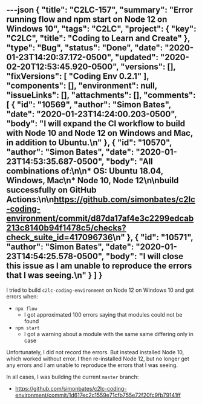 ---json
{
  "title": "C2LC-157",
  "summary": "Error running flow and npm start on Node 12 on Windows 10",
  "tags": "C2LC",
  "project": {
    "key": "C2LC",
    "title": "Coding to Learn and Create"
  },
  "type": "Bug",
  "status": "Done",
  "date": "2020-01-23T14:20:37.172-0500",
  "updated": "2020-02-20T12:53:45.920-0500",
  "versions": [],
  "fixVersions": [
    "Coding Env 0.2.1"
  ],
  "components": [],
  "environment": null,
  "issueLinks": [],
  "attachments": [],
  "comments": [
    {
      "id": "10569",
      "author": "Simon Bates",
      "date": "2020-01-23T14:24:00.203-0500",
      "body": "I will expand the CI workflow to build with Node 10 and Node 12 on Windows and Mac, in addition to Ubuntu.\n"
    },
    {
      "id": "10570",
      "author": "Simon Bates",
      "date": "2020-01-23T14:53:35.687-0500",
      "body": "All combinations of:\n\n* OS: Ubuntu 18.04, Windows, Mac\n* Node 10, Node 12\n\nbuild successfully on GitHub Actions:\n\n<https://github.com/simonbates/c2lc-coding-environment/commit/d87da17af4e3c2299edcab213c8140b94f1478c5/checks?check_suite_id=417096736>\n"
    },
    {
      "id": "10571",
      "author": "Simon Bates",
      "date": "2020-01-23T14:54:25.578-0500",
      "body": "I will close this issue as I am unable to reproduce the errors that I was seeing.\n"
    }
  ]
}
---
I tried to build `c2lc-coding-environment` on Node 12 on Windows 10 and got errors when:

* `npx flow`
  * I got approximated 100 errors saying that modules could not be found
* `npm start`
  * I got a warning about a module with the same same differing only in case

Unfortunately, I did not record the errors. But instead installed Node 10, which worked without error. I then re-installed Node 12, but no longer get any errors and I am unable to reproduce the errors that I was seeing.

In all cases, I was building the current `master` branch:

* <https://github.com/simonbates/c2lc-coding-environment/commit/1d617ec2c1559e71cfb755e72f20fc9fb79141ff>

        